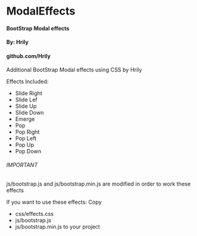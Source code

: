# ModalEffects

####    BootStrap Modal effects    ####
####    By: Hrily                  ####
####    github.com/Hrily           ####

Additional BootStrap Modal effects using CSS
by Hrily

Effects Included:
+ Slide Right
+ Slide Lef
+ Slide Up
+ Slide Down
+ Emerge
+ Pop
+ Pop Right
+ Pop Left
+ Pop Up
+ Pop Down

###### IMPORTANT

js/bootstrap.js and js/bootstrap.min.js are modified in order to work these effects
	
If you want to use these effects:
Copy 
+ css/effects.css 
+ js/bootstrap.js
+ js/bootstrap.min.js 
to your project
	
